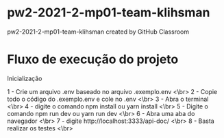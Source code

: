 # pw2-2021-2-mp01-team-klihsman
pw2-2021-2-mp01-team-klihsman created by GitHub Classroom

# Fluxo de execução do projeto

Inicialização 

1 - Crie um arquivo .env baseado no arquivo .exemplo.env <\br>
2 - Copie todo o código do .exemplo.env e cole no .env <\br>
3 - Abra o terminal <\br>
4 - digite o comando npm install ou yarn install <\br>
5 - Digite o comando npm run dev ou yarn run dev <\br>
6 - Abra uma aba do navegador <\br>
7 - digite http://localhost:3333/api-doc/ <\br>
8 - Basta realizar os testes <\br>
